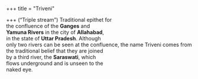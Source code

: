 +++
title = "Triveni"

+++
(“Triple stream”) Traditional epithet for  
the confluence of the **Ganges** and  
**Yamuna Rivers** in the city of **Allahabad**,  
in the state of **Uttar Pradesh**. Although  
only two rivers can be seen at the confluence, the name Triveni comes from  
the traditional belief that they are joined  
by a third river, the **Saraswati**, which  
flows underground and is unseen to the  
naked eye.